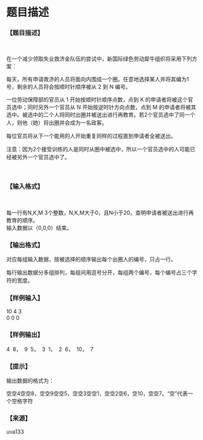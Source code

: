 # 题目描述


<h3>
【题目描述】
</h3>
<p>
<br/>
</p>
<p>
在一个减少领取失业救济金队伍的尝试中，新国际绿色劳动犀牛组织将采用下列方案：
</p>
<p>
每天，所有申请救济的人员将面向内围成一个圈。任意地选择某人并将其编为1号，剩余的人员将会按顺时针顺序被从 2 到 N 编号。
</p>
<p>
一位劳动保障部的官员从 1 开始按顺时针顺序点数，点到 K 的申请者将被这个官员选中；同时另外一个官员从 N 开始按逆时针方向点数，点到 M 的申请者将被其选中。被选中的二个人将同时出圈并被送出进行再教育。<span style="line-height:1.5;">若2个官员选中了同一个人，则他（她）将出圈并会成为一名政客。</span> 
</p>
<p>
<span style="line-height:1.5;">每位官员将从下一个能用的人开始重复同样的过程直到申请者全被送出。</span> 
</p>
<p>
<span style="line-height:1.5;">注意：因为2个接受训练的人是同时从圈中被选中，所以一个官员选中的人可能已经被另外一个官员选中了。</span> 
</p>
<p>
<br/>
</p>
<h3>
【输入格式】
</h3>
<p>
<br/>
</p>
<p>
每一行有N,K,M 3个整数，N,K,M大于0，且N小于20。查明申请者被送出进行再教育的顺序。<br/>
输入数据以（0,0,0）结束。
</p>
<h3>
【输出格式】
</h3>
<p>
<span style="line-height:1.5;">对应每组输入数据，按被选择的顺序输出每个出圈人的编号，只占一行。</span> 
</p>
<p>
<span style="line-height:1.5;">每行输出数据分多组排列，每组间用逗号分开，每组两个编号，每个编号占三个字符的宽度。</span> 
</p>
<h3>
【样例输入】
</h3>
<p>
10 4 3<br/>
0 0 0
</p>
<h3>
【样例输出】
</h3>
<p>
4  8，  9  5，  3  1，  2  6，  10，  7
</p>
<h3>
【提示】
</h3>
<p>
输出数据的格式为：
</p>
<p>
空空4空空8，空空9空空5，空空3空空1，空空2空6，空10，空空7。“空”代表一个空格字符
</p>
<h3>
【来源】
</h3>
<p>
uva133
</p>
